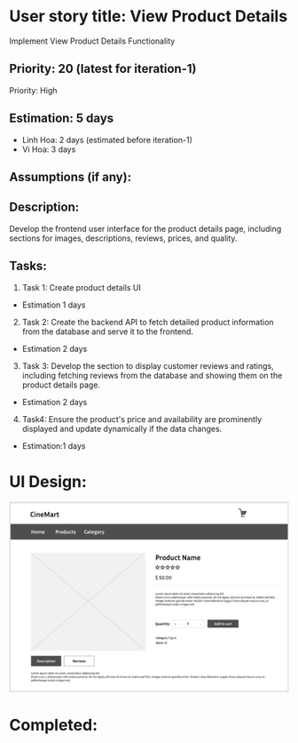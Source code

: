# User story title: View Product Details
Implement View Product Details Functionality


## Priority: 20 (latest for iteration-1)
Priority: High

## Estimation: 5 days
* Linh Hoa: 2 days (estimated before iteration-1)
* Vi Hoa: 3 days

## Assumptions (if any):

## Description: 
Develop the frontend user interface for the product details page, including sections for images, descriptions, reviews, prices, and quality.

## Tasks:
1. Task 1: Create product details UI 
- Estimation 1 days

2. Task 2: Create the backend API to fetch detailed product information from the database and serve it to the frontend.
- Estimation 2 days

3. Task 3: Develop the section to display customer reviews and ratings, including fetching reviews from the database and showing them on the product details page.
- Estimation 2 days

4. Task4: Ensure the product's price and availability are prominently displayed and update dynamically if the data changes.
- Estimation:1 days

# UI Design:

![alt text](image-5.png)

# Completed:


